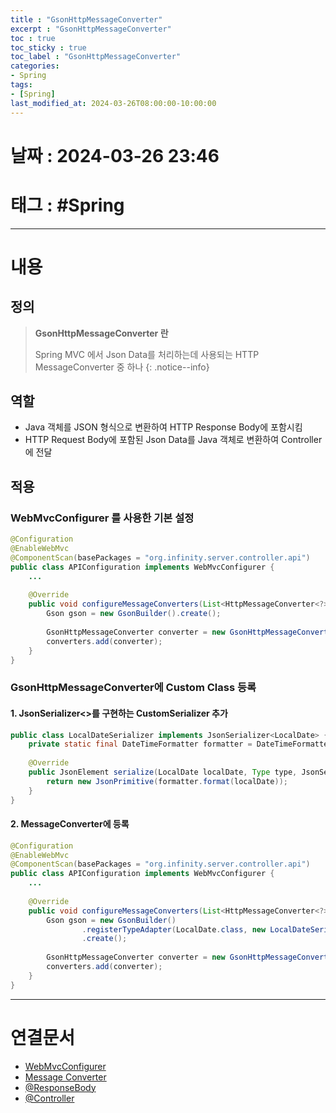 ```yaml
---
title : "GsonHttpMessageConverter"
excerpt : "GsonHttpMessageConverter"
toc : true
toc_sticky : true
toc_label : "GsonHttpMessageConverter"
categories:
- Spring
tags:
- [Spring]
last_modified_at: 2024-03-26T08:00:00-10:00:00
---
```


# 날짜 : 2024-03-26 23:46

# 태그 : #Spring
---

# 내용

## 정의
> **GsonHttpMessageConverter 란**
>
> Spring MVC 에서 Json Data를 처리하는데 사용되는 HTTP MessageConverter 중 하나
{: .notice--info}

## 역할
- Java 객체를 JSON 형식으로 변환하여 HTTP Response Body에 포함시킴
- HTTP Request Body에 포함된 Json Data를 Java 객체로 변환하여 Controller에 전달

## 적용

### WebMvcConfigurer 를 사용한 기본 설정

```java
@Configuration  
@EnableWebMvc  
@ComponentScan(basePackages = "org.infinity.server.controller.api")
public class APIConfiguration implements WebMvcConfigurer {  
	...
	
    @Override  
    public void configureMessageConverters(List<HttpMessageConverter<?>> converters) {  
        Gson gson = new GsonBuilder().create();
  
        GsonHttpMessageConverter converter = new GsonHttpMessageConverter(gson);  
        converters.add(converter);  
    }  
}
```

### GsonHttpMessageConverter에 Custom Class 등록

#### 1. JsonSerializer<>를 구현하는 CustomSerializer 추가

```java
public class LocalDateSerializer implements JsonSerializer<LocalDate> {  
    private static final DateTimeFormatter formatter = DateTimeFormatter.ofPattern("yyyy-MM-dd");  
  
    @Override  
    public JsonElement serialize(LocalDate localDate, Type type, JsonSerializationContext jsonSerializationContext) {  
        return new JsonPrimitive(formatter.format(localDate));  
    }  
}
```

#### 2. MessageConverter에 등록

```java
@Configuration  
@EnableWebMvc  
@ComponentScan(basePackages = "org.infinity.server.controller.api")
public class APIConfiguration implements WebMvcConfigurer {  
	...
	
    @Override  
    public void configureMessageConverters(List<HttpMessageConverter<?>> converters) {  
        Gson gson = new GsonBuilder()  
                .registerTypeAdapter(LocalDate.class, new LocalDateSerializer())  
                .create();  
  
        GsonHttpMessageConverter converter = new GsonHttpMessageConverter(gson);  
        converters.add(converter);  
    }  
}
```

---

# 연결문서
- [WebMvcConfigurer](../../spring/spring-WebMvcConfigurer)
- [Message Converter](../../spring/spring-Message-Converter)
- [@ResponseBody](../../annotation/annotation-@ResponseBody)
- [@Controller](../../annotation/annotation-@Controller)